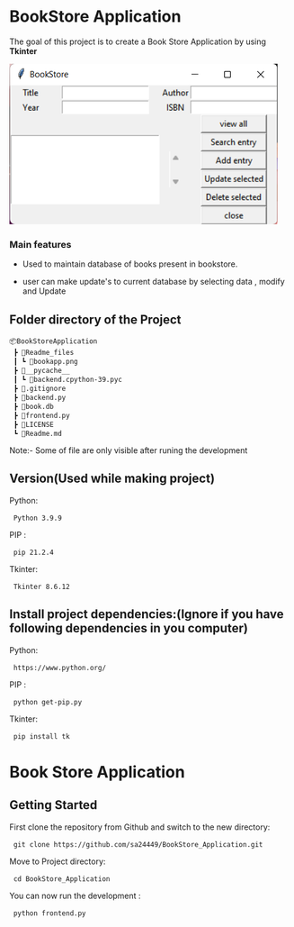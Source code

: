 # BookStore Application

The goal of this project is to create a Book Store Application by using **Tkinter**

![Default Home view](Readme_files/bookapp.png)

### Main features

* Used to maintain database of books present in bookstore.

* user can make update's to current database by selecting data , modify and Update


## Folder directory of the Project
```              
📦BookStoreApplication
 ┣ 📂Readme_files
 ┃ ┗ 📜bookapp.png
 ┣ 📂__pycache__
 ┃ ┗ 📜backend.cpython-39.pyc
 ┣ 📜.gitignore
 ┣ 📜backend.py
 ┣ 📜book.db
 ┣ 📜frontend.py
 ┣ 📜LICENSE
 ┗ 📜Readme.md
```
Note:- Some of  file are only visible after  runing the development
           


## Version(**Used while making project**) 

Python:
     
     Python 3.9.9

PIP :
   
     pip 21.2.4     
     
Tkinter:
     
     Tkinter 8.6.12
     
## Install project dependencies:(**Ignore if you have following dependencies in you computer**)

Python:
     
     https://www.python.org/

PIP :
   
     python get-pip.py     
     
Tkinter:
     
     pip install tk
     
 
# Book Store Application

## Getting Started

First clone the repository from Github and switch to the new directory:

     git clone https://github.com/sa24449/BookStore_Application.git
     

Move to Project directory:

     cd BookStore_Application
    

You can now run the development :

     python frontend.py 
     

